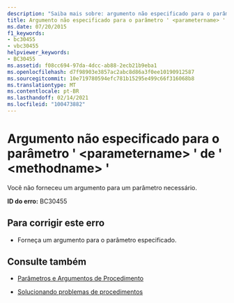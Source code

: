 ```yaml
---
description: "Saiba mais sobre: argumento não especificado para o parâmetro ' <parametername> ' de ' <methodname> '"
title: Argumento não especificado para o parâmetro ' <parametername> ' de ' <methodname> '
ms.date: 07/20/2015
f1_keywords:
- bc30455
- vbc30455
helpviewer_keywords:
- BC30455
ms.assetid: f08cc694-97da-4dcc-ab88-2ecb21b9eba1
ms.openlocfilehash: d7f98903e3857ac2abc8d86a3f0ee10190912587
ms.sourcegitcommit: 10e719780594efc781b15295e499c66f316068b8
ms.translationtype: MT
ms.contentlocale: pt-BR
ms.lasthandoff: 02/14/2021
ms.locfileid: "100473882"
---
```

# <a name="argument-not-specified-for-parameter-parametername-of-methodname"></a>Argumento não especificado para o parâmetro ' \<parametername> ' de ' \<methodname> '

Você não forneceu um argumento para um parâmetro necessário.  
  
 **ID do erro:** BC30455  
  
## <a name="to-correct-this-error"></a>Para corrigir este erro  
  
- Forneça um argumento para o parâmetro especificado.  
  
## <a name="see-also"></a>Consulte também

- [Parâmetros e Argumentos de Procedimento](../programming-guide/language-features/procedures/procedure-parameters-and-arguments.md)

- [Solucionando problemas de procedimentos](../programming-guide/language-features/procedures/troubleshooting-procedures.md)
